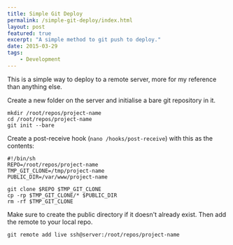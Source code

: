 ```yaml
---
title: Simple Git Deploy
permalink: /simple-git-deploy/index.html
layout: post
featured: true
excerpt: "A simple method to git push to deploy."
date: 2015-03-29
tags:
    - Development
---
```


This is a simple way to deploy to a remote server, more for my reference than anything else.

Create a new folder on the server and initialise a bare git repository in it.

```
mkdir /root/repos/project-name
cd /root/repos/project-name
git init --bare
```

Create a post-receive hook (`nano /hooks/post-receive`) with this as the contents:

```
#!/bin/sh
REPO=/root/repos/project-name
TMP_GIT_CLONE=/tmp/project-name
PUBLIC_DIR=/var/www/project-name

git clone $REPO $TMP_GIT_CLONE
cp -rp $TMP_GIT_CLONE/* $PUBLIC_DIR
rm -rf $TMP_GIT_CLONE
```
Make sure to create the public directory if it doesn't already exist. Then add the remote to your local repo.

```
git remote add live ssh@server:/root/repos/project-name
```
